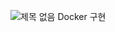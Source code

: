 ![제목 없음](https://github.com/Labin97/inception/assets/109407187/38da5df3-0a05-4a8d-bc2d-476617dddca8)
Docker 구현
